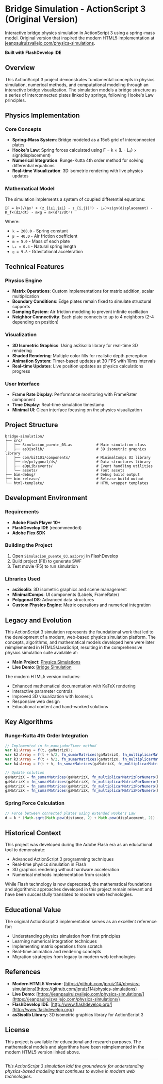 # Bridge Simulation - ActionScript 3 (Original Version)

Interactive bridge physics simulation in ActionScript 3 using a spring-mass model. Original version that inspired the modern HTML5 implementation at [jeanpaulruizvallejo.com/physics-simulations](https://jeanpaulruizvallejo.com/physics-simulations/).

**Built with FlashDevelop IDE**

## Overview

This ActionScript 3 project demonstrates fundamental concepts in physics simulation, numerical methods, and computational modeling through an interactive bridge visualization. The simulation models a bridge structure as a series of interconnected plates linked by springs, following Hooke's Law principles.

## Physics Implementation

### Core Concepts

- **Spring-Mass System**: Bridge modeled as a 15x5 grid of interconnected plates
- **Hooke's Law**: Spring forces calculated using F = k × (L - L₀) × sign(displacement)
- **Numerical Integration**: Runge-Kutta 4th order method for solving differential equations
- **Real-time Visualization**: 3D isometric rendering with live physics updates

### Mathematical Model

The simulation implements a system of coupled differential equations:

```
ΣF = k×(√(Δx² + (z_{i±1,j±1} - z_{i,j})²) - L₀)×sign(displacement) - K_f×(dz/dt) - m×g = m×(d²z/dt²)
```

Where:
- `k = 200.0` - Spring constant
- `β = 40.0` - Air friction coefficient  
- `m = 5.0` - Mass of each plate
- `L₀ = 0.4` - Natural spring length
- `g = 9.8` - Gravitational acceleration

## Technical Features

### Physics Engine
- **Matrix Operations**: Custom implementations for matrix addition, scalar multiplication
- **Boundary Conditions**: Edge plates remain fixed to simulate structural supports
- **Damping System**: Air friction modeling to prevent infinite oscillation
- **Neighbor Connectivity**: Each plate connects to up to 4 neighbors (2-4 depending on position)

### Visualization
- **3D Isometric Graphics**: Using as3isolib library for real-time 3D rendering
- **Shaded Rendering**: Multiple color fills for realistic depth perception
- **Animation System**: Timer-based updates at 30 FPS with 10ms intervals
- **Real-time Updates**: Live position updates as physics calculations progress

### User Interface
- **Frame Rate Display**: Performance monitoring with FrameRater component
- **Time Display**: Real-time simulation timestamp
- **Minimal UI**: Clean interface focusing on the physics visualization

## Project Structure

```
bridge-simulation/
├── src/
│   ├── Simulacion_puente_03.as           # Main simulation class
│   ├── as3isolib/                        # 3D isometric graphics library
│   ├── com/bit101/components/            # MinimalComps UI library
│   ├── de/polygonal/ds/                  # Data structures library
│   ├── eDpLib/events/                    # Event handling utilities
│   └── assets/                           # Font assets
├── bin-debug/                            # Debug build output
├── bin-release/                          # Release build output
└── html-template/                        # HTML wrapper templates
```

## Development Environment

### Requirements
- **Adobe Flash Player 10+**
- **FlashDevelop IDE** (recommended)
- **Adobe Flex SDK**

### Building the Project
1. Open `Simulacion_puente_03.as3proj` in FlashDevelop
2. Build project (F8) to generate SWF
3. Test movie (F5) to run simulation

### Libraries Used
- **as3isolib**: 3D isometric graphics and scene management
- **MinimalComps**: UI components (Labels, FrameRater)
- **Polygonal DS**: Advanced data structures
- **Custom Physics Engine**: Matrix operations and numerical integration

## Legacy and Evolution

This ActionScript 3 simulation represents the foundational work that led to the development of a modern, web-based physics simulation platform. The concepts, algorithms, and mathematical models developed here were later reimplemented in HTML5/JavaScript, resulting in the comprehensive physics simulation suite available at:

- **Main Project**: [Physics Simulations](https://github.com/jpruiz114/physics-simulations)
- **Live Demo**: [Bridge Simulation](https://jeanpaulruizvallejo.com/physics-simulations/bridge-simulation-spring-mass-model/)

The modern HTML5 version includes:
- Enhanced mathematical documentation with KaTeX rendering
- Interactive parameter controls
- Improved 3D visualization with Isomer.js
- Responsive web design
- Educational content and hand-worked solutions

## Key Algorithms

### Runge-Kutta 4th Order Integration
```actionscript
// Implemented in fn_manejadorTimer method
var k1:Array = f(t, gaMatrizX);
var k2:Array = f(t + h/2, fn_sumarMatrices(gaMatrizX, fn_multiplicarMatrizPorNumero(k1, h*0.5)));
var k3:Array = f(t + h/2, fn_sumarMatrices(gaMatrizX, fn_multiplicarMatrizPorNumero(k2, h*0.5)));
var k4:Array = f(t + h, fn_sumarMatrices(gaMatrizX, fn_multiplicarMatrizPorNumero(k3, h)));

// Update solution
gaMatrizX = fn_sumarMatrices(gaMatrizX, fn_multiplicarMatrizPorNumero(k1, h/6));
gaMatrizX = fn_sumarMatrices(gaMatrizX, fn_multiplicarMatrizPorNumero(k2, 2*h/6));
gaMatrizX = fn_sumarMatrices(gaMatrizX, fn_multiplicarMatrizPorNumero(k3, 2*h/6));
gaMatrizX = fn_sumarMatrices(gaMatrizX, fn_multiplicarMatrizPorNumero(k4, h/6));
```

### Spring Force Calculation
```actionscript
// Force between connected plates using extended Hooke's Law
d = k * (Math.sqrt(Math.pow(distance, 2) + Math.pow(displacement, 2)) - Lo) * fn_signo(displacement);
```

## Historical Context

This project was developed during the Adobe Flash era as an educational tool to demonstrate:
- Advanced ActionScript 3 programming techniques
- Real-time physics simulation in Flash
- 3D graphics rendering without hardware acceleration
- Numerical methods implementation from scratch

While Flash technology is now deprecated, the mathematical foundations and algorithmic approaches developed in this project remain relevant and have been successfully translated to modern web technologies.

## Educational Value

The original ActionScript 3 implementation serves as an excellent reference for:
- Understanding physics simulation from first principles
- Learning numerical integration techniques
- Implementing matrix operations from scratch
- Real-time animation and rendering concepts
- Migration strategies from legacy to modern web technologies

## References

- **Modern HTML5 Version**: [https://github.com/jpruiz114/physics-simulations](https://github.com/jpruiz114/physics-simulations)
- **Live Demo**: [https://jeanpaulruizvallejo.com/physics-simulations/](https://jeanpaulruizvallejo.com/physics-simulations/)
- **FlashDevelop IDE**: [http://www.flashdevelop.org/](http://www.flashdevelop.org/)
- **as3isolib Library**: 3D isometric graphics library for ActionScript 3

## License

This project is available for educational and research purposes. The mathematical models and algorithms have been reimplemented in the modern HTML5 version linked above.

---

*This ActionScript 3 simulation laid the groundwork for understanding physics-based modeling that continues to evolve in modern web technologies.*
